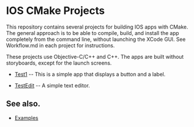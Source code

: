 IOS CMake Projects
==================

This repository contains several projects for building
IOS apps with CMake. The general approach is to be able
to compile, build, and install the app completely from
the command line, without launching the XCode GUI. See
Workflow.md in each project for instructions.

These projects use Objective-C/C++ and C++. The apps are
built without storyboards, except for the launch screens.

* [Test1](test1/README.md) -- This is a simple app that displays a button and
             a label.

* [TestEdit](tedit/README.md) -- A simple text editor.


## See also.

* [Examples](https://github.com/ttroy50/cmake-examples)


